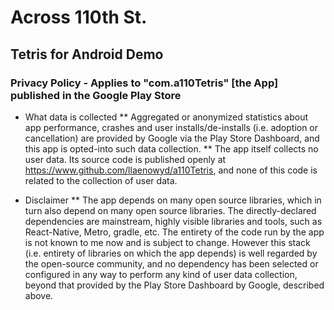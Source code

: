 # Across 110th St.

## Tetris for Android Demo

### Privacy Policy - Applies to "com.a110Tetris" [the App] published in the Google Play Store

* What data is collected
** Aggregated or anonymized statistics about app performance, crashes and user installs/de-installs
   (i.e. adoption or cancellation) are provided by Google via the Play Store Dashboard, and this
   app is opted-into such data collection.
** The app itself collects no user data. Its source code is published openly at
   https://www.github.com/llaenowyd/a110Tetris, and none of this code is related to the collection
   of user data.
   
* Disclaimer
** The app depends on many open source libraries, which in turn also depend on many open source
   libraries. The directly-declared dependencies are mainstream, highly visible libraries and
   tools, such as React-Native, Metro, gradle, etc. The entirety of the code run by the app is
   not known to me now and is subject to change. However this stack (i.e. entirety of libraries
   on which the app depends) is well regarded by the open-source community, and no dependency has
   been selected or configured in any way to perform any kind of user data collection, beyond
   that provided by the Play Store Dashboard by Google, described above.
   
